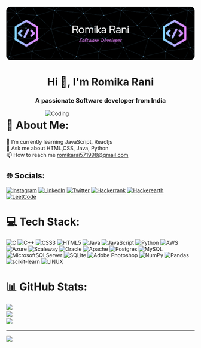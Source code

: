 ![MasterHead](https://github.com/romikarai/romikarai/blob/main/banner.png)

<h1 align="center">Hi 👋, I'm Romika Rani</h1>
<h3 align="center">A passionate Software developer from India</h3>
<img align="right" alt="Coding" width="400" src="https://camo.githubusercontent.com/0c9837fb47204ad3cdcbe3da75414266a19d007721862591c91034559ff6815b/68747470733a2f2f7265732e636c6f7564696e6172792e636f6d2f70726163746963616c6465762f696d6167652f66657463682f732d2d4f307531624e48732d2d2f635f6c696d6974253243665f6175746f253243666c5f70726f6772657373697665253243715f3636253243775f3838302f68747470733a2f2f6d69726f2e6d656469756d2e636f6d2f6d61782f313430302f302532415058663567653751434e3947615f434c2e676966">






# 💫 About Me:
🌱 I’m currently learning JavaScript, Reactjs<br>💬 Ask me about HTML,CSS, Java, Python<br>📫 How to reach me romikarai571998@gmail.com<br>


## 🌐 Socials:
[![Instagram](https://img.shields.io/badge/Instagram-%23E4405F.svg?logo=Instagram&logoColor=white)](https://instagram.com/romi_karai) [![LinkedIn](https://img.shields.io/badge/LinkedIn-%230077B5.svg?logo=linkedin&logoColor=white)](https://linkedin.com/in/romika-rani-554362196) [![Twitter](https://img.shields.io/badge/Twitter-%231DA1F2.svg?logo=Twitter&logoColor=white)](https://twitter.com/rai_romika) [![Hackerrank](https://img.shields.io/badge/HackerRank-brightgreen?logo=Hackerrank&logoColor=%23fff
)](https://www.hackerrank.com/romikarai571998) [![Hackerearth](https://img.shields.io/badge/HackerEarth-blue?logo=Hackerearth&logoColor=%23fff)](https://www.hackerearth.com/@romika1) [![LeetCode](https://img.shields.io/badge/LeetCode-%23555?logo=Leetcode&logoColor=orange&labelColor=%23fff
)](https://leetcode.com/romikarai/)

# 💻 Tech Stack:
![C](https://img.shields.io/badge/c-%2300599C.svg?style=for-the-badge&logo=c&logoColor=white) ![C++](https://img.shields.io/badge/c++-%2300599C.svg?style=for-the-badge&logo=c%2B%2B&logoColor=white) ![CSS3](https://img.shields.io/badge/css3-%231572B6.svg?style=for-the-badge&logo=css3&logoColor=white) ![HTML5](https://img.shields.io/badge/html5-%23E34F26.svg?style=for-the-badge&logo=html5&logoColor=white) ![Java](https://img.shields.io/badge/java-%23ED8B00.svg?style=for-the-badge&logo=java&logoColor=white) ![JavaScript](https://img.shields.io/badge/javascript-%23323330.svg?style=for-the-badge&logo=javascript&logoColor=%23F7DF1E) ![Python](https://img.shields.io/badge/python-3670A0?style=for-the-badge&logo=python&logoColor=ffdd54) ![AWS](https://img.shields.io/badge/AWS-%23FF9900.svg?style=for-the-badge&logo=amazon-aws&logoColor=white) ![Azure](https://img.shields.io/badge/azure-%230072C6.svg?style=for-the-badge&logo=azure-devops&logoColor=white) ![Scaleway](https://img.shields.io/badge/SCALEWAY-%234f0599.svg?style=for-the-badge&logo=scaleway&logoColor=white) ![Oracle](https://img.shields.io/badge/Oracle-F80000?style=for-the-badge&logo=oracle&logoColor=white) ![Apache](https://img.shields.io/badge/apache-%23D42029.svg?style=for-the-badge&logo=apache&logoColor=white) ![Postgres](https://img.shields.io/badge/postgres-%23316192.svg?style=for-the-badge&logo=postgresql&logoColor=white) ![MySQL](https://img.shields.io/badge/mysql-%2300f.svg?style=for-the-badge&logo=mysql&logoColor=white) ![MicrosoftSQLServer](https://img.shields.io/badge/Microsoft%20SQL%20Sever-CC2927?style=for-the-badge&logo=microsoft%20sql%20server&logoColor=white) ![SQLite](https://img.shields.io/badge/sqlite-%2307405e.svg?style=for-the-badge&logo=sqlite&logoColor=white) ![Adobe Photoshop](https://img.shields.io/badge/adobephotoshop-%2331A8FF.svg?style=for-the-badge&logo=adobephotoshop&logoColor=white) ![NumPy](https://img.shields.io/badge/numpy-%23013243.svg?style=for-the-badge&logo=numpy&logoColor=white) ![Pandas](https://img.shields.io/badge/pandas-%23150458.svg?style=for-the-badge&logo=pandas&logoColor=white) ![scikit-learn](https://img.shields.io/badge/scikit--learn-%23F7931E.svg?style=for-the-badge&logo=scikit-learn&logoColor=white) ![LINUX](https://img.shields.io/badge/Linux-FCC624?style=for-the-badge&logo=linux&logoColor=black)
# 📊 GitHub Stats:
![](https://github-readme-stats.vercel.app/api?username=romikarai&theme=dark&hide_border=false&include_all_commits=true&count_private=true)<br/>
![](https://github-readme-streak-stats.herokuapp.com/?user=romikarai&theme=dark&hide_border=false)<br/>
![](https://github-readme-stats.vercel.app/api/top-langs/?username=romikarai&theme=dark&hide_border=false&include_all_commits=true&count_private=true&layout=compact)

---
[![](https://visitcount.itsvg.in/api?id=romikarai&icon=0&color=0)](https://visitcount.itsvg.in)

<!-- Proudly created with GPRM ( https://gprm.itsvg.in ) -->
